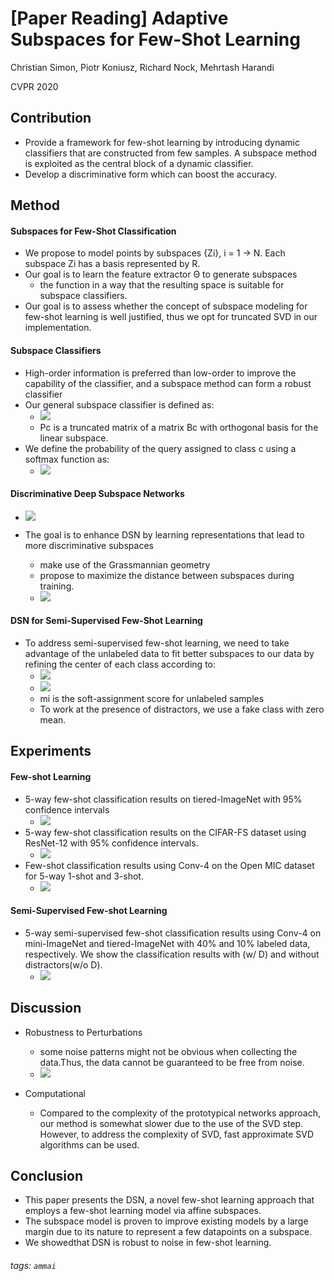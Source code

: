 # **[Paper Reading]** Adaptive Subspaces for Few-Shot Learning

Christian Simon, Piotr Koniusz, Richard Nock, Mehrtash Harandi

CVPR 2020

## Contribution
* Provide a framework for few-shot learning by introducing dynamic classifiers that are constructed from few samples. A subspace method is exploited as the central block of a dynamic classifier. 
* Develop a discriminative form which can boost the accuracy.

## Method

#### Subspaces for Few-Shot Classification
* We propose to model points by subspaces {Zi}, i = 1 -> N. Each subspace Zi has a basis represented by R. 
* Our goal is to learn the feature extractor Θ to generate subspaces
     * the function in a way that the resulting space is suitable for subspace classifiers.
* Our goal is to assess whether the concept of subspace modeling for few-shot learning is well justified, thus we opt for truncated SVD in our implementation.
#### Subspace Classifiers
* High-order information is preferred than low-order to improve the capability of the classifier, and a subspace method can form a robust classifier
* Our general subspace classifier is defined as:
    * ![](https://i.imgur.com/hP5NyNZ.png)
    * Pc is a truncated matrix of a matrix Bc with orthogonal basis for the linear subspace.
 * We define the probability of the query assigned to class c using a softmax function as:
     * ![](https://i.imgur.com/dKewYO8.png)


#### Discriminative Deep Subspace Networks
* ![](https://i.imgur.com/OtoAXSm.png)

* The goal is to enhance DSN by learning representations that lead to more discriminative subspaces 
    * make use of the Grassmannian geometry
    * propose to maximize the distance between subspaces during training.
    * ![](https://i.imgur.com/ub9Gvfa.png)



#### DSN for Semi-Supervised Few-Shot Learning
* To address semi-supervised few-shot learning, we need to take advantage of the unlabeled data to fit better subspaces to our data by refining the center of each class according to:
    * ![](https://i.imgur.com/ULwgNrS.png)
    * ![](https://i.imgur.com/tAqBzbk.png)
    * mi is the soft-assignment score for unlabeled samples
    * To work at the presence of distractors, we use a fake class with zero mean.

## Experiments

#### Few-shot Learning
* 5-way few-shot classification results on tiered-ImageNet with 95% confidence intervals
    * ![](https://i.imgur.com/A156w9j.png)
* 5-way few-shot classification results on the CIFAR-FS dataset using ResNet-12 with 95% confidence intervals.
    * ![](https://i.imgur.com/2LfH1Yk.png)
* Few-shot classification results using Conv-4 on the Open MIC dataset for 5-way 1-shot and 3-shot.
    * ![](https://i.imgur.com/c3OSdR1.png)




#### Semi-Supervised Few-shot Learning
* 5-way semi-supervised few-shot classification results using Conv-4 on mini-ImageNet and tiered-ImageNet with 40% and 10% labeled data, respectively. We show the classification results with (w/ D) and without distractors(w/o D).
    * ![](https://i.imgur.com/ZmMxQje.png)




## Discussion
* Robustness to Perturbations
    * some noise patterns might not be obvious when collecting the data.Thus, the data cannot be guaranteed to be free from noise.
    * ![](https://i.imgur.com/15gFFmO.png)


* Computational 
    * Compared to the complexity of the prototypical networks approach, our method is somewhat slower due to the use of the SVD step. However, to address the complexity of SVD, fast approximate SVD algorithms can be used.


## Conclusion
* This paper presents the DSN, a novel few-shot learning approach that employs a few-shot learning model via affine subspaces.
* The subspace model is proven to improve existing models by a large margin due to its nature to represent a few datapoints on a subspace.
* We showedthat DSN is robust to noise in few-shot learning.
###### tags: `ammai`
